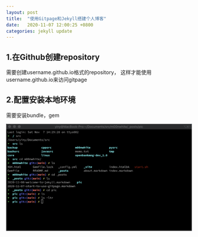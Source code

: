 ```yaml
---
layout: post
title:  "使用Gitpage和Jekyll搭建个人博客"
date:   2020-11-07 12:00:25 +0800
categories: jekyll update
---
```


## 1.在Github创建repository
需要创建username.github.io格式的repository，
这样才能使用username.github.io来访问gitpage

## 2.配置安装本地环境
需要安装bundle，gem

![img](/images/moonwhite_2020-11-07_19-52-20.png)